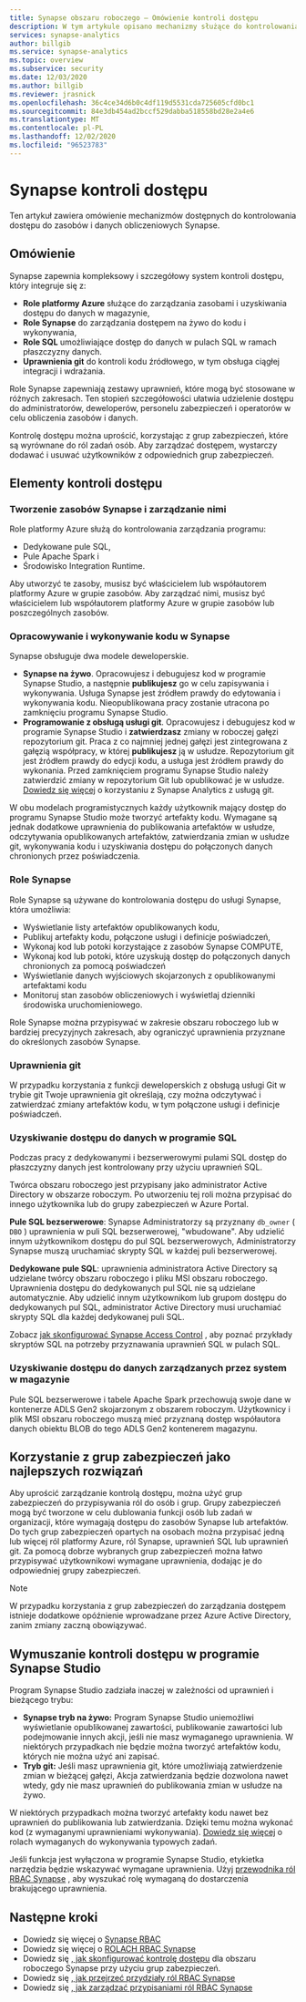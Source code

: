 ```yaml
---
title: Synapse obszaru roboczego — Omówienie kontroli dostępu
description: W tym artykule opisano mechanizmy służące do kontrolowania dostępu do obszaru roboczego Synapse oraz zasobów i artefaktów kodu, które zawiera.
services: synapse-analytics
author: billgib
ms.service: synapse-analytics
ms.topic: overview
ms.subservice: security
ms.date: 12/03/2020
ms.author: billgib
ms.reviewer: jrasnick
ms.openlocfilehash: 36c4ce34d6b0c4df119d5531cda725605cfd0bc1
ms.sourcegitcommit: 84e3db454ad2bccf529dabba518558bd28e2a4e6
ms.translationtype: MT
ms.contentlocale: pl-PL
ms.lasthandoff: 12/02/2020
ms.locfileid: "96523783"
---
```

# <a name="synapse-access-control"></a>Synapse kontroli dostępu 

Ten artykuł zawiera omówienie mechanizmów dostępnych do kontrolowania dostępu do zasobów i danych obliczeniowych Synapse.  

## <a name="overview"></a>Omówienie

Synapse zapewnia kompleksowy i szczegółowy system kontroli dostępu, który integruje się z: 
- **Role platformy Azure** służące do zarządzania zasobami i uzyskiwania dostępu do danych w magazynie, 
- **Role Synapse** do zarządzania dostępem na żywo do kodu i wykonywania, 
- **Role SQL** umożliwiające dostęp do danych w pulach SQL w ramach płaszczyzny danych. 
- **Uprawnienia git** do kontroli kodu źródłowego, w tym obsługa ciągłej integracji i wdrażania.  

Role Synapse zapewniają zestawy uprawnień, które mogą być stosowane w różnych zakresach. Ten stopień szczegółowości ułatwia udzielenie dostępu do administratorów, deweloperów, personelu zabezpieczeń i operatorów w celu obliczenia zasobów i danych.

Kontrolę dostępu można uprościć, korzystając z grup zabezpieczeń, które są wyrównane do ról zadań osób.  Aby zarządzać dostępem, wystarczy dodawać i usuwać użytkowników z odpowiednich grup zabezpieczeń.

## <a name="access-control-elements"></a>Elementy kontroli dostępu

### <a name="creating-and-managing-synapse-resources"></a>Tworzenie zasobów Synapse i zarządzanie nimi

Role platformy Azure służą do kontrolowania zarządzania programu: 
- Dedykowane pule SQL, 
- Pule Apache Spark i 
- Środowisko Integration Runtime. 

Aby utworzyć te zasoby, musisz być właścicielem lub współautorem platformy Azure w grupie zasobów.  Aby zarządzać nimi, musisz być właścicielem lub współautorem platformy Azure w grupie zasobów lub poszczególnych zasobów. 

### <a name="developing-and-executing-code-in-synapse"></a>Opracowywanie i wykonywanie kodu w Synapse 

Synapse obsługuje dwa modele deweloperskie.

- **Synapse na żywo**.  Opracowujesz i debugujesz kod w programie Synapse Studio, a następnie **publikujesz** go w celu zapisywania i wykonywania.  Usługa Synapse jest źródłem prawdy do edytowania i wykonywania kodu.  Nieopublikowana pracy zostanie utracona po zamknięciu programu Synapse Studio.  
- **Programowanie z obsługą usługi git**. Opracowujesz i debugujesz kod w programie Synapse Studio i **zatwierdzasz** zmiany w roboczej gałęzi repozytorium git. Praca z co najmniej jednej gałęzi jest zintegrowana z gałęzią współpracy, w której **publikujesz** ją w usłudze.  Repozytorium git jest źródłem prawdy do edycji kodu, a usługa jest źródłem prawdy do wykonania. Przed zamknięciem programu Synapse Studio należy zatwierdzić zmiany w repozytorium Git lub opublikować je w usłudze. [Dowiedz się więcej](https://go.microsoft.com/fwlink/?linkid=2150100) o korzystaniu z Synapse Analytics z usługą git.

W obu modelach programistycznych każdy użytkownik mający dostęp do programu Synapse Studio może tworzyć artefakty kodu.  Wymagane są jednak dodatkowe uprawnienia do publikowania artefaktów w usłudze, odczytywania opublikowanych artefaktów, zatwierdzania zmian w usłudze git, wykonywania kodu i uzyskiwania dostępu do połączonych danych chronionych przez poświadczenia.

### <a name="synapse-roles"></a>Role Synapse

Role Synapse są używane do kontrolowania dostępu do usługi Synapse, która umożliwia: 
- Wyświetlanie listy artefaktów opublikowanych kodu, 
- Publikuj artefakty kodu, połączone usługi i definicje poświadczeń,
- Wykonaj kod lub potoki korzystające z zasobów Synapse COMPUTE,
- Wykonaj kod lub potoki, które uzyskują dostęp do połączonych danych chronionych za pomocą poświadczeń
- Wyświetlanie danych wyjściowych skojarzonych z opublikowanymi artefaktami kodu
- Monitoruj stan zasobów obliczeniowych i wyświetlaj dzienniki środowiska uruchomieniowego.

Role Synapse można przypisywać w zakresie obszaru roboczego lub w bardziej precyzyjnych zakresach, aby ograniczyć uprawnienia przyznane do określonych zasobów Synapse.

### <a name="git-permissions"></a>Uprawnienia git

W przypadku korzystania z funkcji deweloperskich z obsługą usługi Git w trybie git Twoje uprawnienia git określają, czy można odczytywać i zatwierdzać zmiany artefaktów kodu, w tym połączone usługi i definicje poświadczeń.   
   
### <a name="accessing-data-in-sql"></a>Uzyskiwanie dostępu do danych w programie SQL

Podczas pracy z dedykowanymi i bezserwerowymi pulami SQL dostęp do płaszczyzny danych jest kontrolowany przy użyciu uprawnień SQL. 

Twórca obszaru roboczego jest przypisany jako administrator Active Directory w obszarze roboczym.  Po utworzeniu tej roli można przypisać do innego użytkownika lub do grupy zabezpieczeń w Azure Portal.

**Pule SQL bezserwerowe**: Synapse Administratorzy są przyznany `db_owner` ( `DBO` ) uprawnienia w puli SQL bezserwerowej, "wbudowane". Aby udzielić innym użytkownikom dostępu do pul SQL bezserwerowych, Administratorzy Synapse muszą uruchamiać skrypty SQL w każdej puli bezserwerowej.  

**Dedykowane pule SQL**: uprawnienia administratora Active Directory są udzielane twórcy obszaru roboczego i pliku MSI obszaru roboczego.  Uprawnienia dostępu do dedykowanych pul SQL nie są udzielane automatycznie. Aby udzielić innym użytkownikom lub grupom dostępu do dedykowanych pul SQL, administrator Active Directory musi uruchamiać skrypty SQL dla każdej dedykowanej puli SQL.

Zobacz [jak skonfigurować Synapse Access Control](./how-to-set-up-access-control.md) , aby poznać przykłady skryptów SQL na potrzeby przyznawania uprawnień SQL w pulach SQL.  

 ### <a name="accessing-system-managed-data-in-storage"></a>Uzyskiwanie dostępu do danych zarządzanych przez system w magazynie

Pule SQL bezserwerowe i tabele Apache Spark przechowują swoje dane w kontenerze ADLS Gen2 skojarzonym z obszarem roboczym.  Użytkownicy i plik MSI obszaru roboczego muszą mieć przyznaną dostęp współautora danych obiektu BLOB do tego ADLS Gen2 kontenerem magazynu.  

## <a name="using-security-groups-as-a-best-practice"></a>Korzystanie z grup zabezpieczeń jako najlepszych rozwiązań

Aby uprościć zarządzanie kontrolą dostępu, można użyć grup zabezpieczeń do przypisywania ról do osób i grup. Grupy zabezpieczeń mogą być tworzone w celu dublowania funkcji osób lub zadań w organizacji, które wymagają dostępu do zasobów Synapse lub artefaktów.  Do tych grup zabezpieczeń opartych na osobach można przypisać jedną lub więcej ról platformy Azure, ról Synapse, uprawnień SQL lub uprawnień git. Za pomocą dobrze wybranych grup zabezpieczeń można łatwo przypisywać użytkownikowi wymagane uprawnienia, dodając je do odpowiedniej grupy zabezpieczeń. 

>[!Note]
>W przypadku korzystania z grup zabezpieczeń do zarządzania dostępem istnieje dodatkowe opóźnienie wprowadzane przez Azure Active Directory, zanim zmiany zaczną obowiązywać. 

## <a name="access-control-enforcement-in-synapse-studio"></a>Wymuszanie kontroli dostępu w programie Synapse Studio

Program Synapse Studio zadziała inaczej w zależności od uprawnień i bieżącego trybu:
- **Synapse tryb na żywo:** Program Synapse Studio uniemożliwi wyświetlanie opublikowanej zawartości, publikowanie zawartości lub podejmowanie innych akcji, jeśli nie masz wymaganego uprawnienia.  W niektórych przypadkach nie będzie można tworzyć artefaktów kodu, których nie można użyć ani zapisać. 
- **Tryb git:** Jeśli masz uprawnienia git, które umożliwiają zatwierdzenie zmian w bieżącej gałęzi, Akcja zatwierdzania będzie dozwolona nawet wtedy, gdy nie masz uprawnień do publikowania zmian w usłudze na żywo.  

W niektórych przypadkach można tworzyć artefakty kodu nawet bez uprawnień do publikowania lub zatwierdzania.  Dzięki temu można wykonać kod (z wymaganymi uprawnieniami wykonywania). [Dowiedz się więcej](./synapse-workspace-understand-what-role-you-need.md) o rolach wymaganych do wykonywania typowych zadań. 

Jeśli funkcja jest wyłączona w programie Synapse Studio, etykietka narzędzia będzie wskazywać wymagane uprawnienia.  Użyj [przewodnika ról RBAC Synapse](./synapse-workspace-synapse-rbac-roles.md#synapse-rbac-actions-and-the-roles-that-permit-them) , aby wyszukać rolę wymaganą do dostarczenia brakującego uprawnienia.


## <a name="next-steps"></a>Następne kroki

- Dowiedz się więcej o [Synapse RBAC](./synapse-workspace-synapse-rbac.md)
- Dowiedz się więcej o [ROLACH RBAC Synapse](./synapse-workspace-synapse-rbac-roles.md)
- Dowiedz się [, jak skonfigurować kontrolę dostępu](./how-to-set-up-access-control.md) dla obszaru roboczego Synapse przy użyciu grup zabezpieczeń.
- Dowiedz się [, jak przejrzeć przydziały ról RBAC Synapse](./how-to-review-synapse-rbac-role-assignments.md)
- Dowiedz się [, jak zarządzać przypisaniami ról RBAC Synapse](./how-to-manage-synapse-rbac-role-assignments.md)